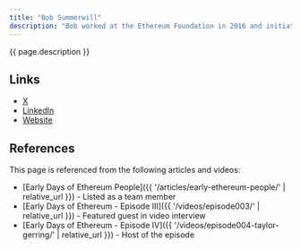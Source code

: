 ```yaml
---
title: "Bob Summerwill"
description: "Bob worked at the Ethereum Foundation in 2016 and initiated the Early Days of Ethereum project."
---
```


{{ page.description }}

## Links

- [X](https://x.com/bobsummerwill)
- [LinkedIn](https://linkedin.com/in/bobsummerwill)
- [Website](https://bobsummerwill.com/about)

## References

This page is referenced from the following articles and videos:

- [Early Days of Ethereum People]({{ '/articles/early-ethereum-people/' | relative_url }}) - Listed as a team member
- [Early Days of Ethereum - Episode III]({{ '/videos/episode003/' | relative_url }}) - Featured guest in video interview
- [Early Days of Ethereum - Episode IV]({{ '/videos/episode004-taylor-gerring/' | relative_url }}) - Host of the episode
